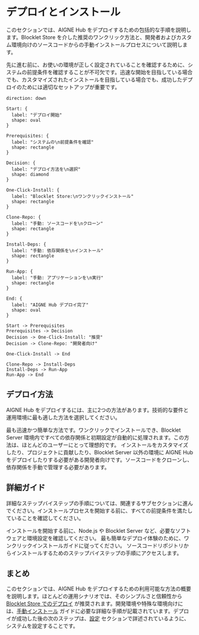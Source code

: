 # デプロイとインストール

このセクションでは、AIGNE Hub をデプロイするための包括的な手順を説明します。Blocklet Store を介した推奨のワンクリック方法と、開発者およびカスタム環境向けのソースコードからの手動インストールプロセスについて説明します。

先に進む前に、お使いの環境が正しく設定されていることを確認するために、システムの前提条件を確認することが不可欠です。迅速な開始を目指している場合でも、カスタマイズされたインストールを目指している場合でも、成功したデプロイのためには適切なセットアップが重要です。

```d2
direction: down

Start: {
  label: "デプロイ開始"
  shape: oval
}

Prerequisites: {
  label: "システムの\n前提条件を確認"
  shape: rectangle
}

Decision: {
  label: "デプロイ方法を\n選択"
  shape: diamond
}

One-Click-Install: {
  label: "Blocklet Store:\nワンクリックインストール"
  shape: rectangle
}

Clone-Repo: {
  label: "手動: ソースコードを\nクローン"
  shape: rectangle
}

Install-Deps: {
  label: "手動: 依存関係を\nインストール"
  shape: rectangle
}

Run-App: {
  label: "手動: アプリケーションを\n実行"
  shape: rectangle
}

End: {
  label: "AIGNE Hub デプロイ完了"
  shape: oval
}

Start -> Prerequisites
Prerequisites -> Decision
Decision -> One-Click-Install: "推奨"
Decision -> Clone-Repo: "開発者向け"

One-Click-Install -> End

Clone-Repo -> Install-Deps
Install-Deps -> Run-App
Run-App -> End

```

## デプロイ方法

AIGNE Hub をデプロイするには、主に2つの方法があります。技術的な要件と運用環境に最も適した方法を選択してください。

<x-cards data-columns="2">
  <x-card data-title="Blocklet Store でのデプロイ（推奨）" data-icon="lucide:store">
    最も迅速かつ簡単な方法です。ワンクリックでインストールでき、Blocklet Server 環境内ですべての依存関係と初期設定が自動的に処理されます。この方法は、ほとんどのユーザーにとって理想的です。
  </x-card>
  <x-card data-title="ソースからの手動インストール" data-icon="lucide:file-code-2">
    インストールをカスタマイズしたり、プロジェクトに貢献したり、Blocklet Server 以外の環境に AIGNE Hub をデプロイしたりする必要がある開発者向けです。ソースコードをクローンし、依存関係を手動で管理する必要があります。
  </x-card>
</x-cards>

## 詳細ガイド

詳細なステップバイステップの手順については、関連するサブセクションに進んでください。インストールプロセスを開始する前に、すべての前提条件を満たしていることを確認してください。

<x-cards data-columns="1">
  <x-card data-title="前提条件" data-icon="lucide:clipboard-list" data-href="/deployment-and-installation/prerequisites" data-horizontal="true">
    インストールを開始する前に、Node.js や Blocklet Server など、必要なソフトウェアと環境設定を確認してください。
  </x-card>
  <x-card data-title="Blocklet Store でのデプロイ" data-icon="lucide:rocket" data-href="/deployment-and-installation/blocklet-store" data-horizontal="true">
    最も簡単なデプロイ体験のために、ワンクリックインストールガイドに従ってください。
  </x-card>
  <x-card data-title="手動インストール" data-icon="lucide:terminal" data-href="/deployment-and-installation/manual-installation" data-horizontal="true">
    ソースコードリポジトリからインストールするためのステップバイステップの手順にアクセスします。
  </x-card>
</x-cards>

## まとめ

このセクションでは、AIGNE Hub をデプロイするための利用可能な方法の概要を説明します。ほとんどの運用シナリオでは、そのシンプルさと信頼性から [Blocklet Store でのデプロイ](./deployment-and-installation-blocklet-store.md) が推奨されます。開発環境や特殊な環境向けには、[手動インストール](./deployment-and-installation-manual-installation.md) ガイドに必要な詳細な手順が記載されています。デプロイが成功した後の次のステップは、[設定](./configuration.md) セクションで詳述されているように、システムを設定することです。